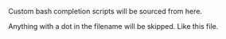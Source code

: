 Custom bash completion scripts will be sourced from here.

Anything with a dot in the filename will be skipped. Like this file.
